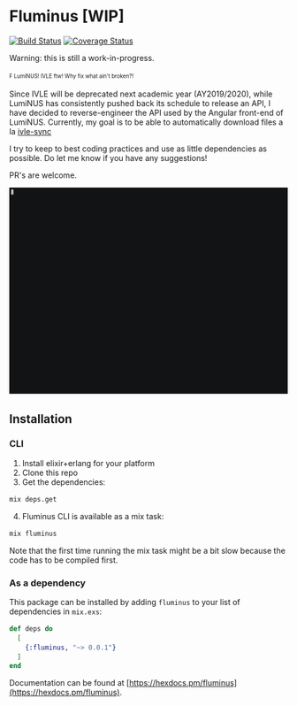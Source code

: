 # Fluminus [WIP]

[![Build Status](https://travis-ci.com/indocomsoft/fluminus.svg?branch=master)](https://travis-ci.com/indocomsoft/fluminus)
[![Coverage Status](https://coveralls.io/repos/github/indocomsoft/fluminus/badge.svg?branch=master)](https://coveralls.io/github/indocomsoft/fluminus?branch=master)

Warning: this is still a work-in-progress.

<sup><sub>F LumiNUS! IVLE ftw! Why fix what ain't broken?!</sub></sup>

Since IVLE will be deprecated next academic year (AY2019/2020), while LumiNUS has consistently pushed back its schedule to release an API, I have decided to reverse-engineer the API used by the Angular front-end of LumiNUS. Currently, my goal is to be able to automatically download files a la [ivle-sync](https://github.com/goweiwen/ivle-sync)

I try to keep to best coding practices and use as little dependencies as possible. Do let me know if you have any suggestions!

PR's are welcome.

![demo](demo.gif)

## Installation
### CLI
1. Install elixir+erlang for your platform
2. Clone this repo
3. Get the dependencies:
```bash
mix deps.get
```
4. Fluminus CLI is available as a mix task:
```bash
mix fluminus
```

Note that the first time running the mix task might be a bit slow because
the code has to be compiled first.

### As a dependency

This package can be installed by adding `fluminus` to your list of
dependencies in `mix.exs`:

```elixir
def deps do
  [
    {:fluminus, "~> 0.0.1"}
  ]
end
```

Documentation can be found at [https://hexdocs.pm/fluminus](https://hexdocs.pm/fluminus).
